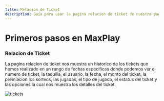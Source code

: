 ```yaml
---
title: Relacion de Ticket
description: Guía para usar la pagina relacion de ticket de nuestra pagina administrativa
---
```


# Primeros pasos en MaxPlay

### Relacion de Ticket

La pagina relacion de ticket nos muestra un historico de los tickets que hemos realizado en un rango de fechas especificas donde podemos ver el numero de ticket, la taquilla, el usuario, la fecha, el monto del ticket, la premiacion los sorteos, las jugadas, el tipo de jugada, el estatus del ticket y las opciones la cual nos muestra los detalles del ticket 

![tickets](/web-admin/web(3).png)
